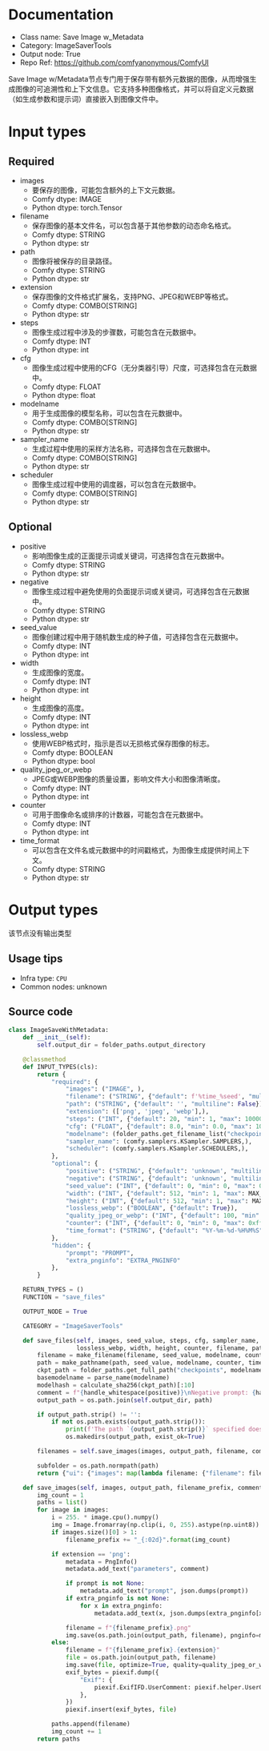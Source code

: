 
# Documentation
- Class name: Save Image w_Metadata
- Category: ImageSaverTools
- Output node: True
- Repo Ref: https://github.com/comfyanonymous/ComfyUI

Save Image w/Metadata节点专门用于保存带有额外元数据的图像，从而增强生成图像的可追溯性和上下文信息。它支持多种图像格式，并可以将自定义元数据（如生成参数和提示词）直接嵌入到图像文件中。

# Input types
## Required
- images
    - 要保存的图像，可能包含额外的上下文元数据。
    - Comfy dtype: IMAGE
    - Python dtype: torch.Tensor
- filename
    - 保存图像的基本文件名，可以包含基于其他参数的动态命名格式。
    - Comfy dtype: STRING
    - Python dtype: str
- path
    - 图像将被保存的目录路径。
    - Comfy dtype: STRING
    - Python dtype: str
- extension
    - 保存图像的文件格式扩展名，支持PNG、JPEG和WEBP等格式。
    - Comfy dtype: COMBO[STRING]
    - Python dtype: str
- steps
    - 图像生成过程中涉及的步骤数，可能包含在元数据中。
    - Comfy dtype: INT
    - Python dtype: int
- cfg
    - 图像生成过程中使用的CFG（无分类器引导）尺度，可选择包含在元数据中。
    - Comfy dtype: FLOAT
    - Python dtype: float
- modelname
    - 用于生成图像的模型名称，可以包含在元数据中。
    - Comfy dtype: COMBO[STRING]
    - Python dtype: str
- sampler_name
    - 生成过程中使用的采样方法名称，可选择包含在元数据中。
    - Comfy dtype: COMBO[STRING]
    - Python dtype: str
- scheduler
    - 图像生成过程中使用的调度器，可以包含在元数据中。
    - Comfy dtype: COMBO[STRING]
    - Python dtype: str

## Optional
- positive
    - 影响图像生成的正面提示词或关键词，可选择包含在元数据中。
    - Comfy dtype: STRING
    - Python dtype: str
- negative
    - 图像生成过程中避免使用的负面提示词或关键词，可选择包含在元数据中。
    - Comfy dtype: STRING
    - Python dtype: str
- seed_value
    - 图像创建过程中用于随机数生成的种子值，可选择包含在元数据中。
    - Comfy dtype: INT
    - Python dtype: int
- width
    - 生成图像的宽度。
    - Comfy dtype: INT
    - Python dtype: int
- height
    - 生成图像的高度。
    - Comfy dtype: INT
    - Python dtype: int
- lossless_webp
    - 使用WEBP格式时，指示是否以无损格式保存图像的标志。
    - Comfy dtype: BOOLEAN
    - Python dtype: bool
- quality_jpeg_or_webp
    - JPEG或WEBP图像的质量设置，影响文件大小和图像清晰度。
    - Comfy dtype: INT
    - Python dtype: int
- counter
    - 可用于图像命名或排序的计数器，可能包含在元数据中。
    - Comfy dtype: INT
    - Python dtype: int
- time_format
    - 可以包含在文件名或元数据中的时间戳格式，为图像生成提供时间上下文。
    - Comfy dtype: STRING
    - Python dtype: str

# Output types
该节点没有输出类型


## Usage tips
- Infra type: `CPU`
- Common nodes: unknown


## Source code
```python
class ImageSaveWithMetadata:
    def __init__(self):
        self.output_dir = folder_paths.output_directory

    @classmethod
    def INPUT_TYPES(cls):
        return {
            "required": {
                "images": ("IMAGE", ),
                "filename": ("STRING", {"default": f'%time_%seed', "multiline": False}),
                "path": ("STRING", {"default": '', "multiline": False}),
                "extension": (['png', 'jpeg', 'webp'],),
                "steps": ("INT", {"default": 20, "min": 1, "max": 10000}),
                "cfg": ("FLOAT", {"default": 8.0, "min": 0.0, "max": 100.0}),
                "modelname": (folder_paths.get_filename_list("checkpoints"),),
                "sampler_name": (comfy.samplers.KSampler.SAMPLERS,),
                "scheduler": (comfy.samplers.KSampler.SCHEDULERS,),
            },
            "optional": {
                "positive": ("STRING", {"default": 'unknown', "multiline": True}),
                "negative": ("STRING", {"default": 'unknown', "multiline": True}),
                "seed_value": ("INT", {"default": 0, "min": 0, "max": 0xffffffffffffffff}),
                "width": ("INT", {"default": 512, "min": 1, "max": MAX_RESOLUTION, "step": 8}),
                "height": ("INT", {"default": 512, "min": 1, "max": MAX_RESOLUTION, "step": 8}),
                "lossless_webp": ("BOOLEAN", {"default": True}),
                "quality_jpeg_or_webp": ("INT", {"default": 100, "min": 1, "max": 100}),
                "counter": ("INT", {"default": 0, "min": 0, "max": 0xffffffffffffffff }),
                "time_format": ("STRING", {"default": "%Y-%m-%d-%H%M%S", "multiline": False}),
            },
            "hidden": {
                "prompt": "PROMPT",
                "extra_pnginfo": "EXTRA_PNGINFO"
            },
        }

    RETURN_TYPES = ()
    FUNCTION = "save_files"

    OUTPUT_NODE = True

    CATEGORY = "ImageSaverTools"

    def save_files(self, images, seed_value, steps, cfg, sampler_name, scheduler, positive, negative, modelname, quality_jpeg_or_webp,
                   lossless_webp, width, height, counter, filename, path, extension, time_format, prompt=None, extra_pnginfo=None):
        filename = make_filename(filename, seed_value, modelname, counter, time_format)
        path = make_pathname(path, seed_value, modelname, counter, time_format)
        ckpt_path = folder_paths.get_full_path("checkpoints", modelname)
        basemodelname = parse_name(modelname)
        modelhash = calculate_sha256(ckpt_path)[:10]
        comment = f"{handle_whitespace(positive)}\nNegative prompt: {handle_whitespace(negative)}\nSteps: {steps}, Sampler: {sampler_name}{f'_{scheduler}' if scheduler != 'normal' else ''}, CFG Scale: {cfg}, Seed: {seed_value}, Size: {width}x{height}, Model hash: {modelhash}, Model: {basemodelname}, Version: ComfyUI"
        output_path = os.path.join(self.output_dir, path)

        if output_path.strip() != '':
            if not os.path.exists(output_path.strip()):
                print(f'The path `{output_path.strip()}` specified doesn\'t exist! Creating directory.')
                os.makedirs(output_path, exist_ok=True)    

        filenames = self.save_images(images, output_path, filename, comment, extension, quality_jpeg_or_webp, lossless_webp, prompt, extra_pnginfo)

        subfolder = os.path.normpath(path)
        return {"ui": {"images": map(lambda filename: {"filename": filename, "subfolder": subfolder if subfolder != '.' else '', "type": 'output'}, filenames)}}

    def save_images(self, images, output_path, filename_prefix, comment, extension, quality_jpeg_or_webp, lossless_webp, prompt=None, extra_pnginfo=None) -> list[str]:
        img_count = 1
        paths = list()
        for image in images:
            i = 255. * image.cpu().numpy()
            img = Image.fromarray(np.clip(i, 0, 255).astype(np.uint8))
            if images.size()[0] > 1:
                filename_prefix += "_{:02d}".format(img_count)

            if extension == 'png':
                metadata = PngInfo()
                metadata.add_text("parameters", comment)

                if prompt is not None:
                    metadata.add_text("prompt", json.dumps(prompt))
                if extra_pnginfo is not None:
                    for x in extra_pnginfo:
                        metadata.add_text(x, json.dumps(extra_pnginfo[x]))

                filename = f"{filename_prefix}.png"
                img.save(os.path.join(output_path, filename), pnginfo=metadata, optimize=True)
            else:
                filename = f"{filename_prefix}.{extension}"
                file = os.path.join(output_path, filename)
                img.save(file, optimize=True, quality=quality_jpeg_or_webp, lossless=lossless_webp)
                exif_bytes = piexif.dump({
                    "Exif": {
                        piexif.ExifIFD.UserComment: piexif.helper.UserComment.dump(comment, encoding="unicode")
                    },
                })
                piexif.insert(exif_bytes, file)

            paths.append(filename)
            img_count += 1
        return paths

```
